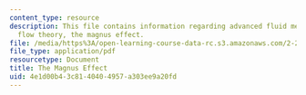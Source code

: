 ```yaml
---
content_type: resource
description: This file contains information regarding advanced fluid mechanics, potential
  flow theory, the magnus effect.
file: /media/https%3A/open-learning-course-data-rc.s3.amazonaws.com/2-25-advanced-fluid-mechanics-fall-2013/4e1d00b43c8140404957a303ee9a20fd_MIT2_25F13_ProblemMagnus.pdf
file_type: application/pdf
resourcetype: Document
title: The Magnus Effect
uid: 4e1d00b4-3c81-4040-4957-a303ee9a20fd
---
```

